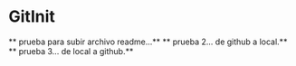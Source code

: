 # GitInit
** prueba para subir archivo readme...**
** prueba 2... de github a local.**
** prueba 3... de local a github.**